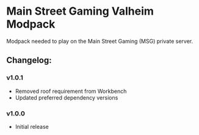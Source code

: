 # Main Street Gaming Valheim Modpack
Modpack needed to play on the Main Street Gaming (MSG) private server.

## Changelog:

### v1.0.1
- Removed roof requirement from Workbench
- Updated preferred dependency versions

### v1.0.0
- Initial release